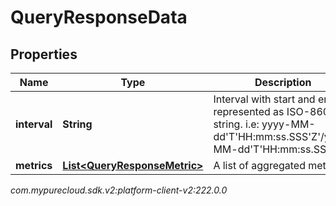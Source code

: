 # QueryResponseData


## Properties

| Name | Type | Description | Notes |
| ------------ | ------------- | ------------- | ------------- |
| **interval** | **String** | Interval with start and end represented as ISO-8601 string. i.e: yyyy-MM-dd'T'HH:mm:ss.SSS'Z'/yyyy-MM-dd'T'HH:mm:ss.SSS'Z' |  [optional] |
| **metrics** | [**List&lt;QueryResponseMetric&gt;**](QueryResponseMetric) | A list of aggregated metrics |  [optional] |




_com.mypurecloud.sdk.v2:platform-client-v2:222.0.0_
